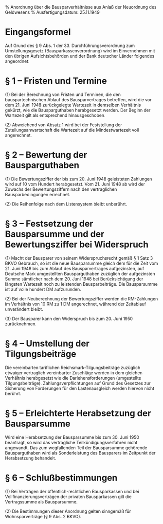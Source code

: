 % Anordnung über die Bausparverhältnisse aus Anlaß der Neuordnung des Geldwesens
% Ausfertigungsdatum: 25.11.1949
 
# Eingangsformel

Auf Grund des § 9 Abs. 1 der 33. Durchführungsverordnung zum Umstellungsgesetz (Bausparkassenverordnung) wird im Einvernehmen mit den übrigen Aufsichtsbehörden und der Bank deutscher Länder folgendes angeordnet:

# § 1 – Fristen und Termine

(1) Bei der Berechnung von Fristen und Terminen, die den bauspartechnischen Ablauf des Bausparvertrages betreffen, wird die vor dem 21. Juni 1948 zurückgelegte Wartezeit in demselben Verhältnis gekürzt, wie die Bausparguthaben herabgesetzt werden. Der Beginn der Wartezeit gilt als entsprechend hinausgeschoben.

(2) Abweichend von Absatz 1 wird bei der Feststellung der Zuteilungsanwartschaft die Wartezeit auf die Mindestwartezeit voll angerechnet.

# § 2 – Bewertung der Bausparguthaben

(1) Die Bewertungsziffer der bis zum 20. Juni 1948 geleisteten Zahlungen wird auf 10 vom Hundert herabgesetzt. Vom 21. Juni 1948 ab wird der Zuwachs der Bewertungsziffern nach den vertraglichen Bausparbedingungen errechnet.

(2) Die Reihenfolge nach dem Listensystem bleibt unberührt.

# § 3 – Festsetzung der Bausparsumme und der Bewertungsziffer bei Widerspruch

(1) Macht der Bausparer von seinem Widerspruchsrecht gemäß § 1 Satz 3 BKVO Gebrauch, so ist die neue Bausparsumme gleich dem für die Zeit vom 21. Juni 1948 bis zum Ablauf des Bausparvertrages aufgezinsten, auf Deutsche Mark umgestellten Bausparguthaben zuzüglich der aufgezinsten Summe sämtlicher nach dem 20. Juni 1948 bei Berücksichtigung der längsten Wartezeit noch zu leistenden Bausparbeiträge. Die Bausparsumme ist auf volle hundert DM aufzurunden.

(2) Bei der Neuberechnung der Bewertungsziffer werden die RM-Zahlungen im Verhältnis von 10 RM zu 1 DM angerechnet, während der Zeitablauf unverändert bleibt.

(3) Der Bausparer kann den Widerspruch bis zum 20. Juni 1950 zurücknehmen.

# § 4 – Umstellung der Tilgungsbeiträge

Die vereinbarten tariflichen Reichsmark-Tilgungsbeiträge zuzüglich etwaiger vertraglich vereinbarter Zuschläge werden in dem gleichen Verhältnis herabgesetzt wie die Darlehensforderungen (umgestellte Tilgungsbeiträge). Zahlungsverpflichtungen auf Grund des Gesetzes zur Sicherung von Forderungen für den Lastenausgleich werden hiervon nicht berührt.

# § 5 – Erleichterte Herabsetzung der Bausparsumme

Wird eine Herabsetzung der Bausparsumme bis zum 30. Juni 1950 beantragt, so wird das vertragliche Teilkündigungsverfahren nicht angewandt. Das zum wegfallenden Teil der Bausparsumme gehörende Bausparguthaben wird als Sonderleistung des Bausparers im Zeitpunkt der Herabsetzung behandelt.

# § 6 – Schlußbestimmungen

(1) Bei Verträgen der öffentlich-rechtlichen Bausparkassen und bei Vollfinanzierungsverträgen der privaten Bausparkassen gilt die Vertragssumme als Bausparsumme.

(2) Die Bestimmungen dieser Anordnung gelten sinngemäß für Wohnsparverträge (§ 9 Abs. 2 BKVO).
